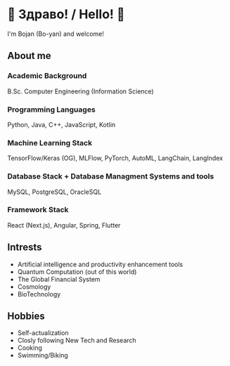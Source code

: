 # 👋  Здраво! / Hello!  👋

I'm Bojan (Bo-yan) and welcome!


## About me

### Academic Background

B.Sc. Computer Engineering (Information Science)


### Programming Languages

Python, Java, C++, JavaScript, Kotlin


### Machine Learning Stack

TensorFlow/Keras (OG), MLFlow, PyTorch, AutoML, LangChain, LangIndex


### Database Stack + Database Managment Systems and tools

MySQL, PostgreSQL, OracleSQL


### Framework Stack

React (Next.js), Angular, Spring, Flutter


## Intrests

- Artificial intelligence and productivity enhancement tools
- Quantum Computation  (out of this world)
- The Global Financial System 
- Cosmology
- BioTechnology
  
## Hobbies

- Self-actualization 
- Closly following New Tech and Research
- Cooking
- Swimming/Biking


<!--
**BojanR224/BojanR224** is a ✨ _special_ ✨ repository because its `README.md` (this file) appears on your GitHub profile.

Here are some ideas to get you started:

- 🔭 I’m currently working on ...
- 🌱 I’m currently learning ...
- 👯 I’m looking to collaborate on ...
- 🤔 I’m looking for help with ...
- 💬 Ask me about ...
- 📫 How to reach me: ...
- 😄 Pronouns: ...
- ⚡ Fun fact: ...
-->
